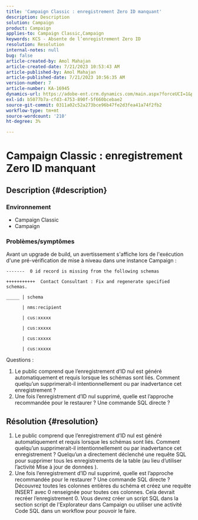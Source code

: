 ```yaml
---
title: 'Campaign Classic : enregistrement Zero ID manquant'
description: Description
solution: Campaign
product: Campaign
applies-to: Campaign Classic,Campaign
keywords: KCS - Absente de l’enregistrement Zero ID
resolution: Resolution
internal-notes: null
bug: false
article-created-by: Amol Mahajan
article-created-date: 7/21/2023 10:53:43 AM
article-published-by: Amol Mahajan
article-published-date: 7/21/2023 10:56:35 AM
version-number: 7
article-number: KA-16945
dynamics-url: https://adobe-ent.crm.dynamics.com/main.aspx?forceUCI=1&pagetype=entityrecord&etn=knowledgearticle&id=8593aad9-b427-ee11-9966-6045bd0067ea
exl-id: b5077b7a-cfd3-4753-890f-5f660bcebae2
source-git-commit: 0311a02c52a273bce96b47fe2d3fea41a74f2fb2
workflow-type: tm+mt
source-wordcount: '210'
ht-degree: 3%

---
```


# Campaign Classic : enregistrement Zero ID manquant

## Description {#description}


### <b>Environnement</b>

- Campaign Classic
- Campaign




### <b>Problèmes/symptômes</b>

Avant un upgrade de build, un avertissement s&#39;affiche lors de l&#39;exécution d&#39;une pré-vérification de mise à niveau dans une instance Campaign :


```
-------  0 id record is missing from the following schemas

+++++++++++  Contact Consultant : Fix and regenerate specified schemas.

_____ | schema                   

      | nms:recipient            

      | cus:xxxxx     

      | cus:xxxxx         

      | cus:xxxxx        

      | cus:xxxxx
```


Questions :

1. Le public comprend que l’enregistrement d’ID nul est généré automatiquement et requis lorsque les schémas sont liés. Comment quelqu’un supprimerait-il intentionnellement ou par inadvertance cet enregistrement ?
2. Une fois l’enregistrement d’ID nul supprimé, quelle est l’approche recommandée pour le restaurer ? Une commande SQL directe ?



## Résolution {#resolution}


1. Le public comprend que l’enregistrement d’ID nul est généré automatiquement et requis lorsque les schémas sont liés. Comment quelqu’un supprimerait-il intentionnellement ou par inadvertance cet enregistrement ? Quelqu’un a directement déclenché une requête SQL pour supprimer tous les enregistrements de la table (au lieu d’utiliser l’activité Mise à jour de données ).
2. Une fois l’enregistrement d’ID nul supprimé, quelle est l’approche recommandée pour le restaurer ? Une commande SQL directe ? Découvrez toutes les colonnes entières du schéma et créez une requête INSERT avec 0 renseignée pour toutes ces colonnes. Cela devrait recréer l’enregistrement 0. Vous devrez créer un script SQL dans la section script de l&#39;Explorateur dans Campaign ou utiliser une activité Code SQL dans un workflow pour pouvoir le faire.
